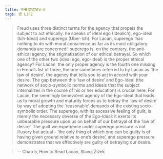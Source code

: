 ```yaml
---
title: 不要向欲望让步
tags: 哲 LIFE
---
```




> Freud uses three distinct terms for the agency that propels the subject to act ethically: he speaks of ideal ego (Idealich), ego-ideal (Ich-Ideal) and superego (Über-Ich).
> For Lacan, superego ‘has nothing to do with moral conscience as far as its most obligatory demands are concerned’: superego is, on the contrary, the anti-ethical agency, the stigmatization of our ethical betrayal. So which one of the other two (ideal ego, ego-ideal) is the proper ethical agency?
> For Lacan, the only proper agency is the fourth one missing in Freud’s list of three, the one sometimes referred to by Lacan as ‘the law of desire’, the agency that tells you to act in accord with your desire.
> The gap between this ‘law of desire’ and Ego-Ideal (the network of socio-symbolic norms and ideals that the subject internalizes in the course of his or her education) is crucial here.
> For Lacan, the seemingly benevolent agency of the Ego-Ideal that leads us to moral growth and maturity forces us to betray the ‘law of desire’ by way of adopting the ‘reasonable’ demands of the existing socio-symbolic order.
> The superego, with its excessive feeling of guilt, is merely the necessary obverse of the Ego-Ideal: it exerts its unbearable pressure upon us on behalf of our betrayal of the ‘law of desire’.
> The guilt we experience under superego pressure is not illusory but actual – ‘the only thing of which one can be guilty is of having given ground relative to one’s desire’, and superego pressure demonstrates that we effectively are guilty of betraying our desire.

> -- Chap 5, How to Read Lacan, Slavoj Žižek